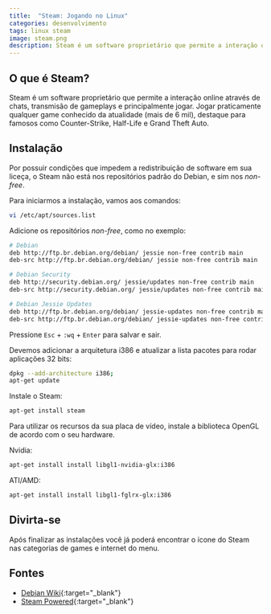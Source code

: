 ```yaml
---
title:  "Steam: Jogando no Linux"
categories: desenvolvimento
tags: linux steam
image: steam.png
description: Steam é um software proprietário que permite a interação online através de chats, transmisão de gameplays e principalmente jogar. Jogar praticamente qualquer game conhecido da atualidade (mais de 6 mil), destaque para famosos como  Counter-Strike, Half-Life e Grand Theft Auto.
---
```


## O que é Steam?

Steam é um software proprietário que permite a interação online através de chats, transmisão de gameplays e principalmente jogar. Jogar praticamente qualquer game conhecido da atualidade (mais de 6 mil), destaque para famosos como  Counter-Strike, Half-Life e Grand Theft Auto.

## Instalação

Por possuir condições que impedem a redistribuição de software em sua liceça, o Steam não está nos repositórios padrão do Debian, e sim nos _non-free_.

Para iniciarmos a instalação, vamos aos comandos:

```sh
vi /etc/apt/sources.list
```

Adicione os repositórios <em>non-free</em>, como no exemplo:

```sh
# Debian
deb http://ftp.br.debian.org/debian/ jessie non-free contrib main
deb-src http://ftp.br.debian.org/debian/ jessie non-free contrib main

# Debian Security
deb http://security.debian.org/ jessie/updates non-free contrib main
deb-src http://security.debian.org/ jessie/updates non-free contrib main

# Debian Jessie Updates
deb http://ftp.br.debian.org/debian/ jessie-updates non-free contrib main
deb-src http://ftp.br.debian.org/debian/ jessie-updates non-free contrib main
```
Pressione `Esc` + `:wq` + `Enter` para salvar e sair.

Devemos adicionar a arquitetura i386 e atualizar a lista pacotes para rodar aplicações 32 bits:

```sh
dpkg --add-architecture i386;
apt-get update
```

Instale o Steam:

```sh
apt-get install steam
```
Para utilizar os recursos da sua placa de vídeo, instale a biblioteca OpenGL de acordo com o seu hardware.

Nvidia:

```sh
apt-get install install libgl1-nvidia-glx:i386
```

ATI/AMD:

```sh
apt-get install install libgl1-fglrx-glx:i386
```

## Divirta-se

Após finalizar as instalações você já poderá encontrar o ícone do Steam nas categorias de games e internet do menu.

## Fontes

- [Debian Wiki](https://wiki.debian.org/pt_BR/Steam){:target="_blank"}
- [Steam Powered](http://store.steampowered.com/browse/linux/){:target="_blank"}
